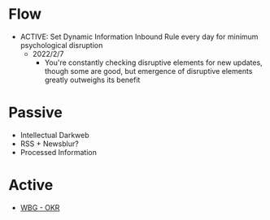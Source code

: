 # Flow
- ACTIVE: Set Dynamic Information Inbound Rule every day for minimum psychological disruption
  - 2022/2/7
    - You're constantly checking disruptive elements for new updates, though some are good, but emergence of disruptive elements greatly outweighs its benefit
# Passive
- Intellectual Darkweb
- RSS + Newsblur?
- Processed Information
# Active
- [WBG - OKR](https://openknowledge.worldbank.org/)
